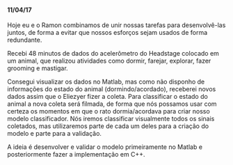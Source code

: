 #### 11/04/17

Hoje eu e o Ramon combinamos de unir nossas tarefas para desenvolvê-las juntos, de forma a evitar que nossos esforços sejam
usados de forma redundante.

Recebi 48 minutos de dados do acelerômetro do Headstage colocado em um animal, que realizou atividades como dormir, 
farejar, explorar, fazer grooming e mastigar. 

Consegui visualizar os dados no Matlab, mas como não disponho de informações do estado do animal (dormindo/acordado), 
receberei novos dados assim que o Eliezyer fizer a coleta. Para classificar o estado do animal a nova coleta será filmada,
de forma que nós possamos usar com certeza os momentos em que o rato dormia/acordava para criar nosso modelo classificador.
Nós iremos classificar visualmente todos os sinais coletados, mas utilizaremos parte de cada um deles para a criação do modelo 
e parte para a validação. 

A ideia é desenvolver e validar o modelo primeiramente no Matlab e posteriormente fazer a implementação em C++.
